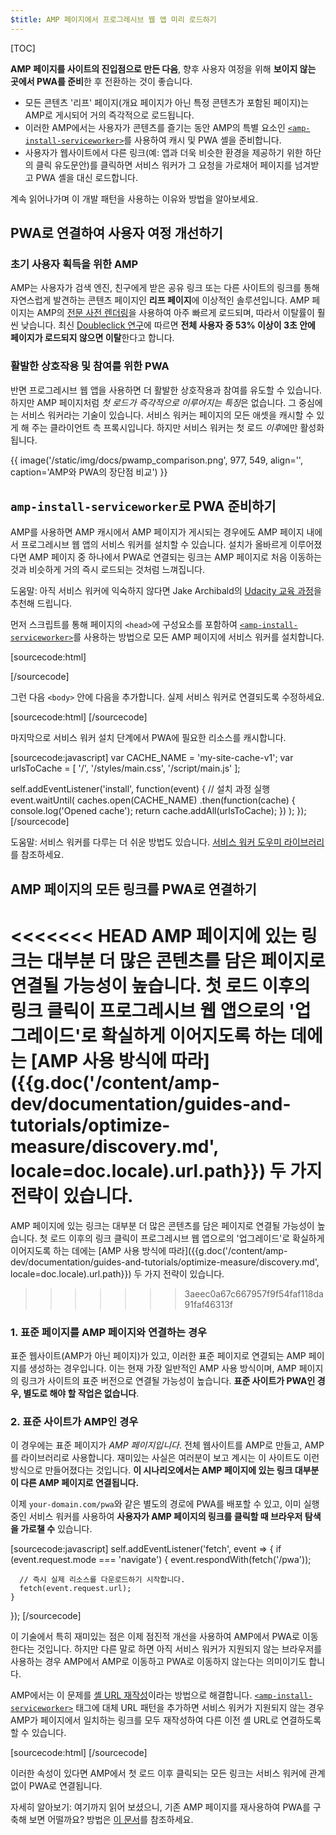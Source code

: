 ```yaml
---
$title: AMP 페이지에서 프로그레시브 웹 앱 미리 로드하기
---
```

[TOC]

**AMP 페이지를 사이트의 진입점으로 만든 다음**, 향후 사용자 여정을 위해 **보이지 않는 곳에서 PWA를 준비**한 후 전환하는 것이 좋습니다.

* 모든 콘텐츠 '리프' 페이지(개요 페이지가 아닌 특정 콘텐츠가 포함된 페이지)는 AMP로 게시되어 거의 즉각적으로 로드됩니다.
* 이러한 AMP에서는 사용자가 콘텐츠를 즐기는 동안 AMP의 특별 요소인 [`<amp-install-serviceworker>`](/ko/docs/reference/components/amp-install-serviceworker.html)를 사용하여 캐시 및 PWA 셸을 준비합니다.
* 사용자가 웹사이트에서 다른 링크(예: 앱과 더욱 비슷한 환경을 제공하기 위한 하단의 클릭 유도문안)를 클릭하면 서비스 워커가 그 요청을 가로채어 페이지를 넘겨받고 PWA 셸을 대신 로드합니다.

계속 읽어나가며 이 개발 패턴을 사용하는 이유와 방법을 알아보세요.


## PWA로 연결하여 사용자 여정 개선하기

### 초기 사용자 획득을 위한 AMP

AMP는 사용자가 검색 엔진, 친구에게 받은 공유 링크 또는 다른 사이트의 링크를 통해 자연스럽게 발견하는 콘텐츠 페이지인 **리프 페이지**에 이상적인 솔루션입니다. AMP 페이지는 AMP의 [전문 사전 렌더링](/ko/learn/about-how/)을 사용하여 아주 빠르게 로드되며, 따라서 이탈률이 훨씬 낮습니다. 최신 [Doubleclick 연구](https://www.doubleclickbygoogle.com/articles/mobile-speed-matters/)에 따르면 **전체 사용자 중 53% 이상이 3초 안에 페이지가 로드되지 않으면 이탈**한다고 합니다.

### 활발한 상호작용 및 참여를 위한 PWA

반면 프로그레시브 웹 앱을 사용하면 더 활발한 상호작용과 참여를 유도할 수 있습니다. 하지만 AMP 페이지처럼 *첫 로드가 즉각적으로 이루어지는 특징*은 없습니다. 그 중심에는 서비스 워커라는 기술이 있습니다. 서비스 워커는 페이지의 모든 애셋을 캐시할 수 있게 해 주는 클라이언트 측 프록시입니다. 하지만 서비스 워커는 첫 로드 *이후*에만 활성화됩니다.

{{ image('/static/img/docs/pwamp_comparison.png', 977, 549, align='', caption='AMP와 PWA의 장단점 비교') }}

## `amp-install-serviceworker`로 PWA 준비하기

AMP를 사용하면 AMP 캐시에서 AMP 페이지가 게시되는 경우에도 AMP 페이지 내에서 프로그레시브 웹 앱의 서비스 워커를 설치할 수 있습니다. 설치가 올바르게 이루어졌다면 AMP 페이지 중 하나에서 PWA로 연결되는 링크는 AMP 페이지로 처음 이동하는 것과 비슷하게 거의 즉시 로드되는 것처럼 느껴집니다.

도움말: 아직 서비스 워커에 익숙하지 않다면 Jake Archibald의 [Udacity 교육 과정](https://www.udacity.com/course/offline-web-applications--ud899)을 추천해 드립니다.

먼저 스크립트를 통해 페이지의 `<head>`에 구성요소를 포함하여 [`<amp-install-serviceworker>`](/ko/docs/reference/components/amp-install-serviceworker.html)를 사용하는 방법으로 모든 AMP 페이지에 서비스 워커를 설치합니다.

[sourcecode:html]
<script async custom-element="amp-install-serviceworker"
  src="https://cdn.ampproject.org/v0/amp-install-serviceworker-0.1.js"></script>
[/sourcecode]

그런 다음 `<body>` 안에 다음을 추가합니다. 실제 서비스 워커로 연결되도록 수정하세요.

[sourcecode:html]
<amp-install-serviceworker
      src="https://www.your-domain.com/serviceworker.js"
      layout="nodisplay">
</amp-install-serviceworker>
[/sourcecode]

마지막으로 서비스 워커 설치 단계에서 PWA에 필요한 리소스를 캐시합니다.

[sourcecode:javascript]
var CACHE_NAME = 'my-site-cache-v1';
var urlsToCache = [
  '/',
  '/styles/main.css',
  '/script/main.js'
];

self.addEventListener('install', function(event) {
  // 설치 과정 실행
  event.waitUntil(
    caches.open(CACHE_NAME)
      .then(function(cache) {
        console.log('Opened cache');
        return cache.addAll(urlsToCache);
      })
  );
});
[/sourcecode]

도움말: 서비스 워커를 다루는 더 쉬운 방법도 있습니다. [서비스 워커 도우미 라이브러리](https://github.com/GoogleChrome/sw-helpers)를 참조하세요.

## AMP 페이지의 모든 링크를 PWA로 연결하기

<<<<<<< HEAD
AMP 페이지에 있는 링크는 대부분 더 많은 콘텐츠를 담은 페이지로 연결될 가능성이 높습니다. 첫 로드 이후의 링크 클릭이 프로그레시브 웹 앱으로의 '업그레이드'로 확실하게 이어지도록 하는 데에는 [AMP 사용 방식에 따라]({{g.doc('/content/amp-dev/documentation/guides-and-tutorials/optimize-measure/discovery.md', locale=doc.locale).url.path}}) 두 가지 전략이 있습니다.
=======
AMP 페이지에 있는 링크는 대부분 더 많은 콘텐츠를 담은 페이지로 연결될 가능성이 높습니다. 첫 로드 이후의 링크 클릭이 프로그레시브 웹 앱으로의 '업그레이드'로 확실하게 이어지도록 하는 데에는 [AMP 사용 방식에 따라]({{g.doc('/content/amp-dev/documentation/guides-and-tutorials/optimize-measure/discovery.md', locale=doc.locale).url.path}}) 두 가지 전략이 있습니다.
>>>>>>> 3aeec0a67c667957f9f54faf118da91faf46313f

### 1. 표준 페이지를 AMP 페이지와 연결하는 경우

표준 웹사이트(AMP가 아닌 페이지)가 있고, 이러한 표준 페이지로 연결되는 AMP 페이지를 생성하는 경우입니다. 이는 현재 가장 일반적인 AMP 사용 방식이며, AMP 페이지의 링크가 사이트의 표준 버전으로 연결될 가능성이 높습니다. **표준 사이트가 PWA인 경우, 별도로 해야 할 작업은 없습니다**.

### 2. 표준 사이트가 AMP인 경우

이 경우에는 표준 페이지가 *AMP 페이지입니다*. 전체 웹사이트를 AMP로 만들고, AMP를 라이브러리로 사용합니다. 재미있는 사실은 여러분이 보고 계시는 이 사이트도 이런 방식으로 만들어졌다는 것입니다. **이 시나리오에서는 AMP 페이지에 있는 링크 대부분이 다른 AMP 페이지로 연결됩니다.**

이제 `your-domain.com/pwa`와 같은 별도의 경로에 PWA를 배포할 수 있고, 이미 실행 중인 서비스 워커를 사용하여 **사용자가 AMP 페이지의 링크를 클릭할 때 브라우저 탐색을 가로챌 수** 있습니다.

[sourcecode:javascript]
self.addEventListener('fetch', event => {
    if (event.request.mode === 'navigate') {
      event.respondWith(fetch('/pwa'));

      // 즉시 실제 리소스를 다운로드하기 시작합니다.
      fetch(event.request.url);
    }

});
[/sourcecode]

이 기술에서 특히 재미있는 점은 이제 점진적 개선을 사용하여 AMP에서 PWA로 이동한다는 것입니다. 하지만 다른 말로 하면 아직 서비스 워커가 지원되지 않는 브라우저를 사용하는 경우 AMP에서 AMP로 이동하고 PWA로 이동하지 않는다는 의미이기도 합니다.

AMP에서는 이 문제를 [셸 URL 재작성](/ko/docs/reference/components/amp-install-serviceworker.html#shell-url-rewrite)이라는 방법으로 해결합니다. [`<amp-install-serviceworker>`](/ko/docs/reference/components/amp-install-serviceworker.html) 태그에 대체 URL 패턴을 추가하면 서비스 워커가 지원되지 않는 경우 AMP가 페이지에서 일치하는 링크를 모두 재작성하여 다른 이전 셸 URL로 연결하도록 할 수 있습니다.

[sourcecode:html]
<amp-install-serviceworker
      src="https://www.your-domain.com/serviceworker.js"
      layout="nodisplay"
      data-no-service-worker-fallback-url-match="."
      data-no-service-worker-fallback-shell-url="https://www.your-domain.com/pwa">
</amp-install-serviceworker>
[/sourcecode]

이러한 속성이 있다면 AMP에서 첫 로드 이후 클릭되는 모든 링크는 서비스 워커에 관계없이 PWA로 연결됩니다.

자세히 알아보기: 여기까지 읽어 보셨으니, 기존 AMP 페이지를 재사용하여 PWA를 구축해 보면 어떨까요? 방법은 [이 문서](/ko/docs/integration/pwa-amp/amp-in-pwa.html)를 참조하세요.
